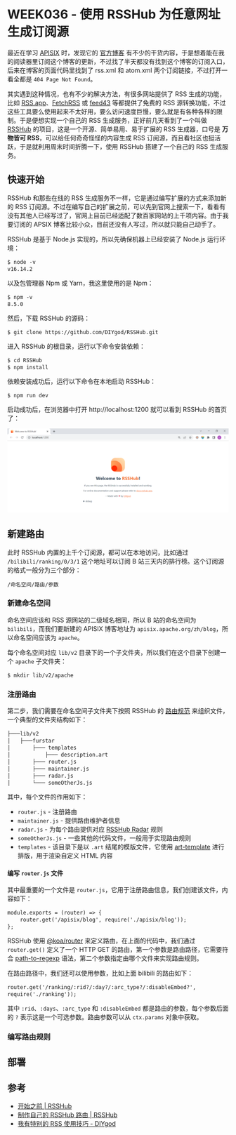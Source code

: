 # WEEK036 - 使用 RSSHub 为任意网址生成订阅源

最近在学习 [APISIX](https://apisix.apache.org/zh/) 时，发现它的 [官方博客](https://apisix.apache.org/zh/blog/) 有不少的干货内容，于是想着能在我的阅读器里订阅这个博客的更新，不过找了半天都没有找到这个博客的订阅入口，后来在博客的页面代码里找到了 rss.xml 和 atom.xml 两个订阅链接，不过打开一看全都是 `404 Page Not Found`。

其实遇到这种情况，也有不少的解决方法，有很多网站提供了 RSS 生成的功能，比如 [RSS.app](https://rss.app/)、[FetchRSS](https://fetchrss.com/) 或 [feed43](http://feed43.com/) 等都提供了免费的 RSS 源转换功能，不过这些工具要么使用起来不太好用，要么访问速度巨慢，要么就是有各种各样的限制。于是便想实现一个自己的 RSS 生成服务，正好前几天看到了一个叫做 [RSSHub](https://docs.rsshub.app/) 的项目，这是一个开源、简单易用、易于扩展的 RSS 生成器，口号是 **万物皆可 RSS**，可以给任何奇奇怪怪的内容生成 RSS 订阅源，而且看社区也挺活跃，于是就利用周末时间折腾一下，使用 RSSHub 搭建了一个自己的 RSS 生成服务。

## 快速开始

RSSHub 和那些在线的 RSS 生成服务不一样，它是通过编写扩展的方式来添加新的 RSS 订阅源。不过在编写自己的扩展之前，可以先到官网上搜索一下，看看有没有其他人已经写过了，官网上目前已经适配了数百家网站的上千项内容。由于我要订阅的 APSIX 博客比较小众，目前还没有人写过，所以就只能自己动手了。

RSSHub 是基于 Node.js 实现的，所以先确保机器上已经安装了 Node.js 运行环境：

```
$ node -v
v16.14.2
```

以及包管理器 Npm 或 Yarn，我这里使用的是 Npm：

```
$ npm -v
8.5.0
```

然后，下载 RSSHub 的源码：

```
$ git clone https://github.com/DIYgod/RSSHub.git
```

进入 RSSHub 的根目录，运行以下命令安装依赖：

```
$ cd RSSHub
$ npm install
```

依赖安装成功后，运行以下命令在本地启动 RSSHub：

```
$ npm run dev
```

启动成功后，在浏览器中打开 http://localhost:1200 就可以看到 RSSHub 的首页了：

![](./images/rsshub-homepage.png)

## 新建路由

此时 RSSHub 内置的上千个订阅源，都可以在本地访问，比如通过 `/bilibili/ranking/0/3/1` 这个地址可以订阅 B 站三天内的排行榜。这个订阅源的格式一般分为三个部分：

```
/命名空间/路由/参数
```

### 新建命名空间

命名空间应该和 RSS 源网站的二级域名相同，所以 B 站的命名空间为 `bilibili`，而我们要新建的 APISIX 博客地址为 `apisix.apache.org/zh/blog`，所以命名空间应该为 `apache`。

每个命名空间对应 `lib/v2` 目录下的一个子文件夹，所以我们在这个目录下创建一个 `apache` 子文件夹：

```
$ mkdir lib/v2/apache
```

### 注册路由

第二步，我们需要在命名空间子文件夹下按照 RSSHub 的 [路由规范](https://docs.rsshub.app/joinus/script-standard.html#v2-lu-you-gui-fan) 来组织文件，一个典型的文件夹结构如下：

```
├───lib/v2
│   ├───furstar
│       ├─── templates
│           ├─── description.art
│       ├─── router.js
│       ├─── maintainer.js
│       ├─── radar.js
│       └─── someOtherJs.js
```

其中，每个文件的作用如下：

* `router.js` - 注册路由
* `maintainer.js` - 提供路由维护者信息
* `radar.js` - 为每个路由提供对应 [RSSHub Radar](https://github.com/DIYgod/RSSHub-Radar) 规则
* `someOtherJs.js` - 一些其他的代码文件，一般用于实现路由规则
* `templates` - 该目录下是以 `.art` 结尾的模版文件，它使用 [art-template](https://aui.github.io/art-template/) 进行排版，用于渲染自定义 HTML 内容

#### 编写 `router.js` 文件

其中最重要的一个文件是 `router.js`，它用于注册路由信息，我们创建该文件，内容如下：

```
module.exports = (router) => {
    router.get('/apisix/blog', require('./apisix/blog'));
};
```

RSSHub 使用 [@koa/router](https://github.com/koajs/router) 来定义路由，在上面的代码中，我们通过 `router.get()` 定义了一个 HTTP GET 的路由，第一个参数是路由路径，它需要符合 [path-to-regexp](https://github.com/pillarjs/path-to-regexp) 语法，第二个参数指定由哪个文件来实现路由规则。

在路由路径中，我们还可以使用参数，比如上面 bilibili 的路由如下：

```
router.get('/ranking/:rid?/:day?/:arc_type?/:disableEmbed?', require('./ranking'));
```

其中 `:rid`、`:days`、`:arc_type` 和 `:disableEmbed` 都是路由的参数，每个参数后面的 `?` 表示这是一个可选参数。路由参数可以从 `ctx.params` 对象中获取。

### 编写路由规则

## 部署

## 参考

* [开始之前 | RSSHub](https://docs.rsshub.app/joinus/new-rss/before-start.html)
* [制作自己的 RSSHub 路由 | RSSHub](https://docs.rsshub.app/joinus/new-rss/start-code.html)
* [我有特别的 RSS 使用技巧 - DIYgod](https://diygod.me/ohmyrss)
